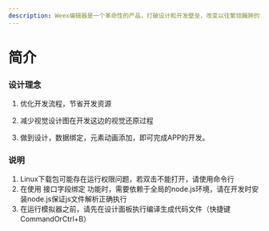 ```yaml
---
description: Weex编辑器是一个革命性的产品，打破设计和开发壁垒，改变以往繁琐臃肿的设计和开发方式，创造一个全新开发模式。
---
```


# 简介

### 设计理念

1. 优化开发流程，节省开发资源

2. 减少视觉设计图在开发这边的视觉还原过程

3. 做到设计，数据绑定，元素动画添加，即可完成APP的开发。



### 说明

1. Linux下载包可能存在运行权限问题，若双击不能打开，请使用命令行
2. 在使用  接口字段绑定  功能时，需要依赖于全局的node.js环境，请在开发时安装node.js保证js文件解析正确执行
3. 在运行模拟器之前，请先在设计面板执行编译生成代码文件（快捷键CommandOrCtrl+B）

